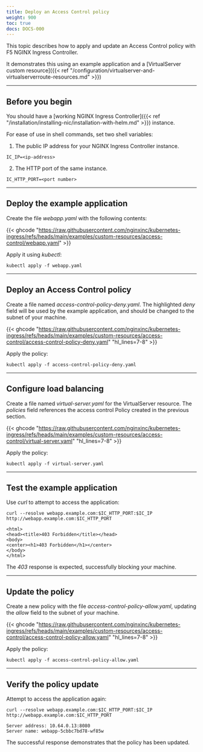 ```yaml
---
title: Deploy an Access Control policy
weight: 900
toc: true
docs: DOCS-000
---
```


This topic describes how to apply and update an Access Control policy with F5 NGINX Ingress Controller.

It demonstrates this using an example application and a [VirtualServer custom resource]({{< ref "/configuration/virtualserver-and-virtualserverroute-resources.md" >}})

---

## Before you begin

You should have a [working NGINX Ingress Controller]({{< ref "/installation/installing-nic/installation-with-helm.md" >}}) instance.

For ease of use in shell commands, set two shell variables:

1. The public IP address for your NGINX Ingress Controller instance.

```shell
IC_IP=<ip-address>
```

2. The HTTP port of the same instance.

```shell
IC_HTTP_PORT=<port number>
```

---

## Deploy the example application

Create the file *webapp.yaml* with the following contents:

{{< ghcode "https://raw.githubusercontent.com/nginxinc/kubernetes-ingress/refs/heads/main/examples/custom-resources/access-control/webapp.yaml" >}}

Apply it using *kubectl*:

```shell
kubectl apply -f webapp.yaml
```

---

## Deploy an Access Control policy

Create a file named *access-control-policy-deny.yaml*. The highlighted *deny* field will be used by the example application, and should be changed to the subnet of your machine.

{{< ghcode "https://raw.githubusercontent.com/nginxinc/kubernetes-ingress/refs/heads/main/examples/custom-resources/access-control/access-control-policy-deny.yaml" "hl_lines=7-8" >}}

Apply the policy:

```shell
kubectl apply -f access-control-policy-deny.yaml
```

---

## Configure load balancing

Create a file named *virtual-server.yaml* for the VirtualServer resource. The *policies* field references the access control Policy created in the previous section.

{{< ghcode "https://raw.githubusercontent.com/nginxinc/kubernetes-ingress/refs/heads/main/examples/custom-resources/access-control/virtual-server.yaml" "hl_lines=7-8" >}}

Apply the policy:

```shell
kubectl apply -f virtual-server.yaml
```

---

## Test the example application

Use *curl* to attempt to access the application:

```shell
curl --resolve webapp.example.com:$IC_HTTP_PORT:$IC_IP http://webapp.example.com:$IC_HTTP_PORT
```
```text
<html>
<head><title>403 Forbidden</title></head>
<body>
<center><h1>403 Forbidden</h1></center>
</body>
</html>
```

The *403* response is expected, successfully blocking your machine.

---

## Update the policy

Create a new policy with the file *access-control-policy-allow.yaml*, updating the *allow* field to the subnet of your machine.

{{< ghcode "https://raw.githubusercontent.com/nginxinc/kubernetes-ingress/refs/heads/main/examples/custom-resources/access-control/access-control-policy-allow.yaml" "hl_lines=7-8" >}}

Apply the policy:

```shell
kubectl apply -f access-control-policy-allow.yaml
```

----

## Verify the policy update

Attempt to access the application again:

```shell
curl --resolve webapp.example.com:$IC_HTTP_PORT:$IC_IP http://webapp.example.com:$IC_HTTP_PORT
```
```text
Server address: 10.64.0.13:8080
Server name: webapp-5cbbc7bd78-wf85w
```

The successful response demonstrates that the policy has been updated.
